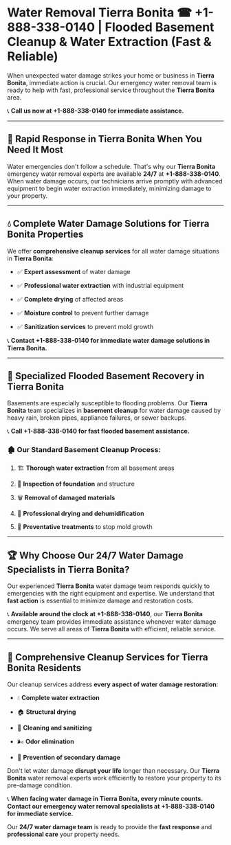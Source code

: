 # Water Removal Tierra Bonita ☎ +1-888-338-0140 | Flooded Basement Cleanup & Water Extraction (Fast & Reliable)

When unexpected water damage strikes your home or business in **Tierra Bonita**, immediate action is crucial. Our emergency water removal team is ready to help with fast, professional service throughout the **Tierra Bonita** area. 

📞 **Call us now at +1-888-338-0140 for immediate assistance.**
---
## 🚀 Rapid Response in Tierra Bonita When You Need It Most
Water emergencies don't follow a schedule. That's why our **Tierra Bonita** emergency water removal experts are available **24/7** at **+1-888-338-0140**. When water damage occurs, our technicians arrive promptly with advanced equipment to begin water extraction immediately, minimizing damage to your property.
---
## 💧 Complete Water Damage Solutions for Tierra Bonita Properties
We offer **comprehensive cleanup services** for all water damage situations in **Tierra Bonita**:
- ✅ **Expert assessment** of water damage  
- ✅ **Professional water extraction** with industrial equipment  
- ✅ **Complete drying** of affected areas  
- ✅ **Moisture control** to prevent further damage  
- ✅ **Sanitization services** to prevent mold growth  
📞 **Contact +1-888-338-0140 for immediate water damage solutions in Tierra Bonita.**
---
## 🌊 Specialized Flooded Basement Recovery in Tierra Bonita
Basements are especially susceptible to flooding problems. Our **Tierra Bonita** team specializes in **basement cleanup** for water damage caused by heavy rain, broken pipes, appliance failures, or sewer backups. 
📞 **Call +1-888-338-0140 for fast flooded basement assistance.**
### 🏚️ Our Standard Basement Cleanup Process:
1. 🏗️ **Thorough water extraction** from all basement areas  
2. 🔎 **Inspection of foundation** and structure  
3. 🗑️ **Removal of damaged materials**  
4. 💨 **Professional drying and dehumidification**  
5. 🚫 **Preventative treatments** to stop mold growth  
---
## 🏆 Why Choose Our 24/7 Water Damage Specialists in Tierra Bonita?
Our experienced **Tierra Bonita** water damage team responds quickly to emergencies with the right equipment and expertise. We understand that **fast action** is essential to minimize damage and restoration costs.
📞 **Available around the clock at +1-888-338-0140**, our **Tierra Bonita** emergency team provides immediate assistance whenever water damage occurs. We serve all areas of **Tierra Bonita** with efficient, reliable service.
---
## 🧹 Comprehensive Cleanup Services for Tierra Bonita Residents
Our cleanup services address **every aspect of water damage restoration**:
- 💧 **Complete water extraction**  
- 🏠 **Structural drying**  
- 🧼 **Cleaning and sanitizing**  
- 🌬️ **Odor elimination**  
- 🚫 **Prevention of secondary damage**  
Don't let water damage **disrupt your life** longer than necessary. Our **Tierra Bonita** water removal experts work efficiently to restore your property to its pre-damage condition.
📞 **When facing water damage in Tierra Bonita, every minute counts. Contact our emergency water removal specialists at +1-888-338-0140 for immediate service.**
Our **24/7 water damage team** is ready to provide the **fast response** and **professional care** your property needs.
